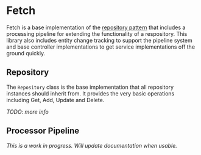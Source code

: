 # Fetch
Fetch is a base implementation of the [repository pattern](https://www.google.com/search?q=repository+pattern) that includes a processing pipeline for extending the functionality of a respository.  This library also includes entity change tracking to support the pipeline system and base controller implementations to get service implementations off the ground quickly.

## Repository 
The `Repository` class is the base implementation that all repository instances should inherit from.  It provides the very basic operations including Get, Add, Update and Delete.  

*TODO: more info*

## Processor Pipeline


*This is a work in progress.  Will update documentation when usable.*